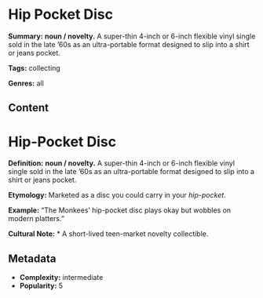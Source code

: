 # Hip Pocket Disc

**Summary:** **noun / novelty.** A super-thin 4-inch or 6-inch flexible vinyl single sold in the late ’60s as an ultra-portable format designed to slip into a shirt or jeans pocket.

**Tags:** collecting

**Genres:** all

## Content

# Hip-Pocket Disc

**Definition:** **noun / novelty.** A super-thin 4-inch or 6-inch flexible vinyl single sold in the late ’60s as an ultra-portable format designed to slip into a shirt or jeans pocket.

**Etymology:** Marketed as a disc you could carry in your *hip-pocket.*

**Example:** “The Monkees’ hip-pocket disc plays okay but wobbles on modern platters.”

**Cultural Note:** * A short-lived teen-market novelty collectible.

## Metadata

- **Complexity:** intermediate
- **Popularity:** 5

